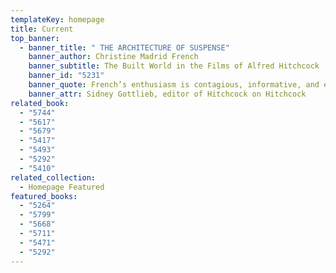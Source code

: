 ```yaml
---
templateKey: homepage
title: Current
top_banner:
  - banner_title: " THE ARCHITECTURE OF SUSPENSE"
    banner_author: Christine Madrid French
    banner_subtitle: The Built World in the Films of Alfred Hitchcock
    banner_id: "5231"
    banner_quote: French’s enthusiasm is contagious, informative, and eye-opening.
    banner_attr: Sidney Gottlieb, editor of Hitchcock on Hitchcock
related_book:
  - "5744"
  - "5617"
  - "5679"
  - "5417"
  - "5493"
  - "5292"
  - "5410"
related_collection:
  - Homepage Featured
featured_books:
  - "5264"
  - "5799"
  - "5668"
  - "5711"
  - "5471"
  - "5292"
---
```

